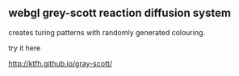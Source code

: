 ## webgl grey-scott reaction diffusion system

creates turing patterns with randomly generated colouring.

try it here

http://ktfh.github.io/gray-scott/
